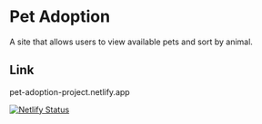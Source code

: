 # Pet Adoption
A site that allows users to view available pets and sort by animal. 
## Link
pet-adoption-project.netlify.app

[![Netlify Status](https://api.netlify.com/api/v1/badges/fc9c8eb3-4579-48f5-8d76-8803ddb254dc/deploy-status)](https://app.netlify.com/sites/pet-adoption-project/deploys)

